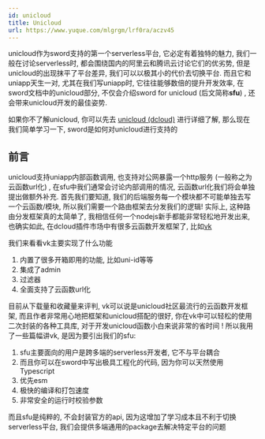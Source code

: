 ```yaml
---
id: unicloud
title: Unicloud
url: https://www.yuque.com/mlgrgm/lrf0ra/aczv45
---
```


unicloud作为sword支持的第一个serverless平台, 它必定有着独特的魅力, 我们一般在讨论serverless时, 都会围绕国内的阿里云和腾讯云讨论它们的优劣势, 但是unicloud的出现抹平了平台差异, 我们可以以极其小的代价去切换平台.
而且它和uniapp天生一对, 尤其在我们写uniapp时, 它往往能够数倍的提升开发效率, 在sword文档中的unicloud部分, 不仅会介绍sword for unicloud (后文简称**sfu**) , 还会带来unicloud开发的最佳姿势.

如果你不了解unicloud, 你可以先去 [unicloud (dcloud)](https://uniapp.dcloud.io/uniCloud/) 进行详细了解, 那么现在我们简单学习一下, sword是如何对unicloud进行支持的 <a name="FcclW"></a>

## 前言

unicloud支持uniapp内部函数调用, 也支持对公网暴露一个http服务 (一般称之为云函数url化) , 在sfu中我们通常会讨论内部调用的情况, 云函数url化我们将会单独提出做额外补充. 首先我们要知道, 我们的后端服务每一个模块都不可能单独去写一个云函数/模块, 所以我们需要一个路由框架去分发我们的逻辑! 实际上, 这种路由分发框架真的太简单了, 我相信任何一个nodejs新手都能非常轻松地开发出来, 也确实如此, 在dcloud插件市场中有很多云函数开发框架了, 比如[vk](https://ext.dcloud.net.cn/plugin?id=4157)

我们来看看vk主要实现了什么功能

1. 内置了很多开箱即用的功能, 比如uni-id等等
2. 集成了admin
3. 过滤器
4. 全面支持了云函数url化

目前从下载量和收藏量来评判, vk可以说是unicloud社区最流行的云函数开发框架, 而且作者非常用心地把框架和unicloud搭配的很好, 你在vk中可以轻松的使用二次封装的各种工具库, 对于开发unicloud函数小白来说非常的省时间 !
所以我用了一些篇幅讲vk, 是因为要引出我们的sfu:

1. sfu主要面向的用户是跨多端的serverless开发者, 它不与平台耦合
2. 而且你可以在sword中写出极具工程化的代码, 因为你可以天然使用Typescript
3. 优先esm
4. 极快的编译和打包速度
5. 非常安全的运行时校验参数

而且sfu是纯粹的, 不会封装官方的api, 因为这增加了学习成本且不利于切换serverless平台, 我们会提供多端通用的package去解决特定平台的问题

